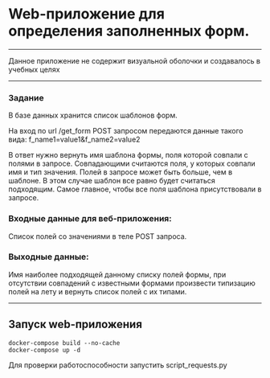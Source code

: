 # Web-приложение для определения заполненных форм.
******
Данное приложение не содержит визуальной оболочки и создавалось в учебных целях 
******
### Задание

В базе данных хранится список шаблонов форм.

На вход по url  /get_form POST запросом передаются данные такого вида:
f_name1=value1&f_name2=value2

В ответ нужно вернуть имя шаблона формы, поля которой совпали с полями в запросе. Совпадающими считаются поля, у которых совпали имя и тип значения. Полей в запросе может быть больше, чем в шаблоне. В этом случае шаблон все равно будет считаться подходящим. Самое главное, чтобы все поля шаблона присутствовали в запросе.

### Входные данные для веб-приложения:
Список полей со значениями в теле POST запроса.

### Выходные данные:
Имя наиболее подходящей данному списку полей формы, при отсутствии совпадений с известными формами произвести типизацию полей на лету и вернуть список полей с их типами.
****
## Запуск web-приложения

~~~docker
docker-compose build --no-cache
docker-compose up -d
~~~
Для проверки работоспособности запустить script_requests.py   
